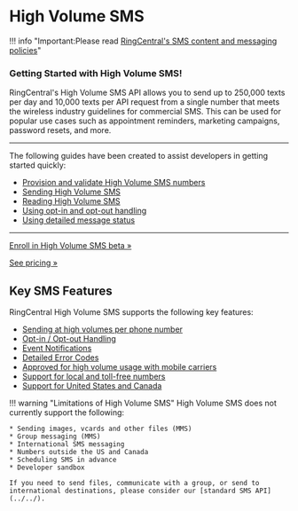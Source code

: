 # High Volume SMS

!!! info "Important:Please read [RingCentral's SMS content and messaging policies](../../sms-content-policy/)"

<div class="jumbotron pt-1">
  <h3 class="display-5">Getting Started with High Volume SMS!</h3>
  <p class="lead">RingCentral's High Volume SMS API allows you to send up to 250,000 texts per day and 10,000 texts per API request from a single number that meets the wireless industry guidelines for commercial SMS. This can be used for popular use cases such as appointment reminders, marketing campaigns, password resets, and more.</p>

<hr class="my-4">
  <p>The following guides have been created to assist developers in getting started quickly:</p>

  <ul>
    <li><a href="./toll-free-sms-vs-local-numbers#ordering-and-provisioning-high-volume-sms-numbers">Provision and validate High Volume SMS numbers</a></li>
    <li><a href="./sending-highvolume-sms">Sending High Volume SMS</a></li>
    <li><a href="./message-store">Reading High Volume SMS</a></li>
    <li><a href="./opt-out">Using opt-in and opt-out handling</a></li>
    <li><a href="./handling-errors">Using detailed message status</a></li>
  </ul>
  <hr class="my-4">
  <p><a class="btn btn-primary" href="https://ringcentral.github.io/releases/high-volume-sms-beta-signup.html">Enroll in High Volume SMS beta &raquo;</a></p> <p><a class="btn btn-primary" href="https://developers.ringcentral.com/api-products/sms#pricing">See pricing &raquo;</a></p>
</div>

## Key SMS Features

RingCentral High Volume SMS supports the following key features:

* [Sending at high volumes per phone number](./sending-highvolume-sms)
* [Opt-in / Opt-out Handling](./opt-out)
* [Event Notifications](./events)
* [Detailed Error Codes](./handling-errors)
* [Approved for high volume usage with mobile carriers](./toll-free-sms-vs-local-numbers/#carrier-approval)
* [Support for local and toll-free numbers](./toll-free-sms-vs-local-numbers)
* [Support for United States and Canada](./toll-free-sms-vs-local-numbers/#supported-countries)

!!! warning "Limitations of High Volume SMS"
    High Volume SMS does not currently support the following:

    * Sending images, vcards and other files (MMS)
    * Group messaging (MMS)
    * International SMS messaging
    * Numbers outside the US and Canada
    * Scheduling SMS in advance
    * Developer sandbox

    If you need to send files, communicate with a group, or send to international destinations, please consider our [standard SMS API](../../).
